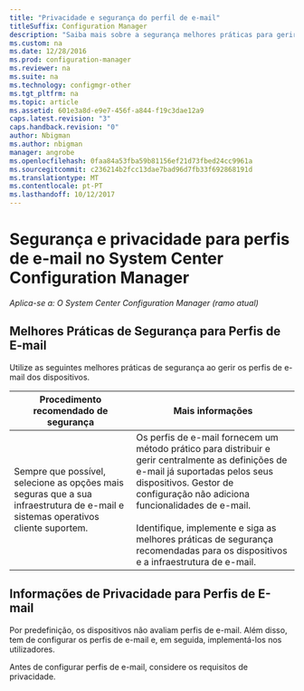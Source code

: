 ```yaml
---
title: "Privacidade e segurança do perfil de e-mail"
titleSuffix: Configuration Manager
description: "Saiba mais sobre a segurança melhores práticas para gerir perfis de e-mail para dispositivos no System Center Configuration Manager."
ms.custom: na
ms.date: 12/28/2016
ms.prod: configuration-manager
ms.reviewer: na
ms.suite: na
ms.technology: configmgr-other
ms.tgt_pltfrm: na
ms.topic: article
ms.assetid: 601e3a8d-e9e7-456f-a844-f19c3dae12a9
caps.latest.revision: "3"
caps.handback.revision: "0"
author: Nbigman
ms.author: nbigman
manager: angrobe
ms.openlocfilehash: 0faa84a53fba59b81156ef21d73fbed24cc9961a
ms.sourcegitcommit: c236214b2fcc13dae7bad96d7fb33f692868191d
ms.translationtype: MT
ms.contentlocale: pt-PT
ms.lasthandoff: 10/12/2017
---
```

# <a name="security-and-privacy-for-email-profiles-in-system-center-configuration-manager"></a>Segurança e privacidade para perfis de e-mail no System Center Configuration Manager

*Aplica-se a: O System Center Configuration Manager (ramo atual)*

## <a name="security-best-practices-for-email-profiles"></a>Melhores Práticas de Segurança para Perfis de E-mail  
 Utilize as seguintes melhores práticas de segurança ao gerir os perfis de e-mail dos dispositivos.  

|Procedimento recomendado de segurança|Mais informações|  
|----------------------------|----------------------|  
|Sempre que possível, selecione as opções mais seguras que a sua infraestrutura de e-mail e sistemas operativos cliente suportem.|Os perfis de e-mail fornecem um método prático para distribuir e gerir centralmente as definições de e-mail já suportadas pelos seus dispositivos. Gestor de configuração não adiciona funcionalidades de e-mail.<br /><br /> Identifique, implemente e siga as melhores práticas de segurança recomendadas para os dispositivos e a infraestrutura de e-mail.|  

## <a name="privacy-information-for-email-profiles"></a>Informações de Privacidade para Perfis de E-mail  
 Por predefinição, os dispositivos não avaliam perfis de e-mail. Além disso, tem de configurar os perfis de e-mail e, em seguida, implementá-los nos utilizadores.  

 Antes de configurar perfis de e-mail, considere os requisitos de privacidade.  
